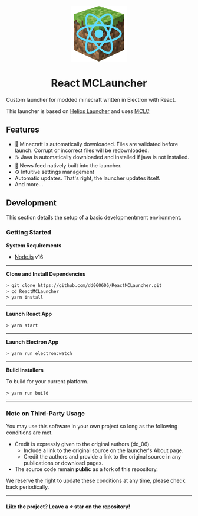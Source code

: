 <p align="center"><img src="./public/assets/images/logo.png" width="150px" height="150px" alt="logo"></p>

<h1 align="center">React MCLauncher</h1>

Custom launcher for modded minecraft written in Electron with React.

This launcher is based on [Helios Launcher][helioslauncher] and uses [MCLC][mclc]

## Features

- 📂 Minecraft is automatically downloaded. Files are validated before launch. Corrupt or incorrect files will be redownloaded.
- ☕ Java is automatically downloaded and installed if java is not installed.
- 📰 News feed natively built into the launcher.
- ⚙️ Intuitive settings management
- Automatic updates. That's right, the launcher updates itself.
- And more...

## Development

This section details the setup of a basic developmentment environment.

### Getting Started

**System Requirements**

- [Node.js][nodejs] v16

---

**Clone and Install Dependencies**

```console
> git clone https://github.com/dd060606/ReactMCLauncher.git
> cd ReactMCLauncher
> yarn install
```

---

**Launch React App**

```console
> yarn start
```

---

**Launch Electron App**

```console
> yarn run electron:watch
```

---

**Build Installers**

To build for your current platform.

```console
> yarn run build
```

---

### Note on Third-Party Usage

You may use this software in your own project so long as the following conditions are met.

- Credit is expressly given to the original authors (dd_06).
  - Include a link to the original source on the launcher's About page.
  - Credit the authors and provide a link to the original source in any publications or download pages.
- The source code remain **public** as a fork of this repository.

We reserve the right to update these conditions at any time, please check back periodically.

---

#### Like the project? Leave a ⭐ star on the repository!

[nodejs]: https://nodejs.org/en/ "Node.js"
[helioslauncher]: https://github.com/dscalzi/HeliosLauncher "Helios Launcher"
[mclc]: https://github.com/Pierce01/MinecraftLauncher-core "MCLC"
